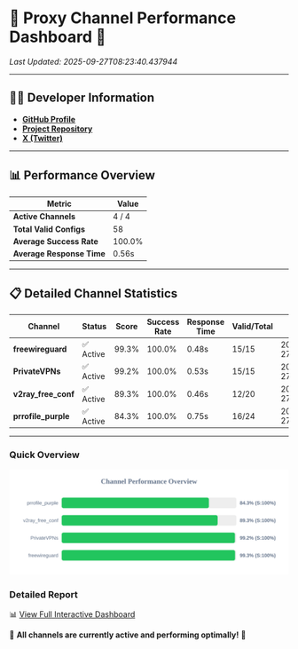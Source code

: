 # 🌟 Proxy Channel Performance Dashboard 🌟

_Last Updated: 2025-09-27T08:23:40.437944_

---

## 👩‍💻 Developer Information

- **[GitHub Profile](https://github.com/4n0nymou3)**  
- **[Project Repository](https://github.com/4n0nymou3/multi-proxy-config-fetcher)**  
- **[X (Twitter)](https://x.com/4n0nymou3)**  

---

## 📊 Performance Overview

| Metric                | Value       |
|-----------------------|-------------|
| **Active Channels**   | 4 / 4       |
| **Total Valid Configs** | 58          |
| **Average Success Rate** | 100.0%      |
| **Average Response Time** | 0.56s       |

---

## 📋 Detailed Channel Statistics

| Channel          | Status     | Score  | Success Rate | Response Time | Valid/Total | Last Success               |
|------------------|------------|--------|--------------|---------------|-------------|----------------------------|
| **freewireguard**  | ✅ Active  | 99.3%  | 100.0% | 0.48s         | 15/15       | 2025-09-27T08:23:40.436058 |
| **PrivateVPNs**  | ✅ Active  | 99.2%  | 100.0% | 0.53s         | 15/15       | 2025-09-27T08:23:39.927948 |
| **v2ray_free_conf**  | ✅ Active  | 89.3%  | 100.0% | 0.46s         | 12/20       | 2025-09-27T08:23:39.361581 |
| **prrofile_purple**  | ✅ Active  | 84.3%  | 100.0% | 0.75s         | 16/24       | 2025-09-27T08:23:38.768122 |

---

### Quick Overview
<div align="center">
  <a href="https://raw.githubusercontent.com/nullluser/NullRepo/refs/heads/main/assets/channel_stats_chart.svg">
    <img src="https://raw.githubusercontent.com/nullluser/NullRepo/refs/heads/main/assets/channel_stats_chart.svg" alt="Source Performance Statistics" width="800">
  </a>
</div>

### Detailed Report
📊 [View Full Interactive Dashboard](https://htmlpreview.github.io/?https://github.com/nullluser/NullRepo/blob/main/assets/performance_report.html)

🎉 **All channels are currently active and performing optimally!** 🎉
